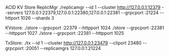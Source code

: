 ACID KV Store
ReplicMgr
./replicamgr --id 1 --cluster http://127.0.0.1:12379 --servers 127.0.0.1:22379,127.0.0.1:22380,127.0.0.1:22381 --grpcport :21224 --httport 1026 --shards 3

KVstore:
./store --grpcport :22379 --httpport 1024
./store  --grpcport :22381 --httpport 1027
./store  --grpcport :22381 --httpport 1025

TxStore:
./tx --id 1   --cluster http://127.0.0.1:23479 --cliport 23480 --grpcport :20051 --replicamgrs 127.0.0.1:21224
